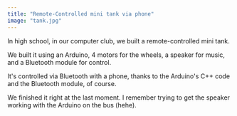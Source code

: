 ```yaml
---
title: "Remote-Controlled mini tank via phone"
image: "tank.jpg"
---
```


In high school, in our computer club, we built a remote-controlled mini tank. 

We built it using an Arduino, 4 motors for the wheels, a speaker for music, and a Bluetooth module for control.

It's controlled via Bluetooth with a phone, thanks to the Arduino's C++ code and the Bluetooth module, of course.

We finished it right at the last moment. I remember trying to get the speaker working with the Arduino on the bus (hehe).